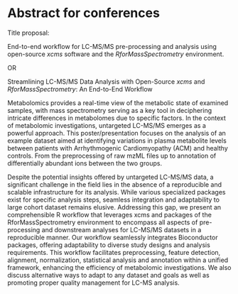 # Abstract for conferences

Title proposal: 

End-to-end workflow for LC-MS/MS pre-processing and analysis using 
open-source *xcms* software and the *RforMassSpectrometry* environment.

OR 

Streamlining LC-MS/MS Data Analysis with Open-Source *xcms* and 
*RforMassSpectrometry*: An End-to-End Workflow

Metabolomics provides a real-time view of the metabolic state of examined
samples, with mass spectrometry serving as a key tool in deciphering intricate 
differences in metabolomes due to specific factors. In the context of 
metabolomic investigations, untargeted LC-MS/MS emerges as a powerful approach.
This poster/presentation focuses on the analysis of an example dataset aimed at
identifying variations in plasma metabolite levels between patients with 
Arrhythmogenic Cardiomyopathy (ACM) and healthy controls. From the
preprocessing of raw mzML files up to annotation of differentially abundant
ions between the two groups. 

Despite the potential insights offered by untargeted LC-MS/MS data, a 
significant challenge in the field lies in the absence of a reproducible and
scalable infrastructure for its analysis. While various specialized packages
exist for specific analysis steps, seamless integration and adaptability to
large cohort dataset remains elusive. Addressing this gap, we present an
comprehensible R workflow that leverages xcms and packages of the
RforMassSpectrometry environment to encompass all aspects of pre-processing
and downstream analyses for LC-MS/MS datasets in a reproducible manner. Our 
workflow seamlessly integrates Bioconductor packages, offering adaptability
to diverse study designs and analysis requirements. This workflow facilitates 
preprocessing, feature detection, alignment, normalization, statistical
analysis and annotation within a unified framework, enhancing the efficiency of
metabolomic investigations. We also discuss alternative ways to adapt to any
dataset and goals as well as promoting proper quality management for LC-MS
analysis. 


